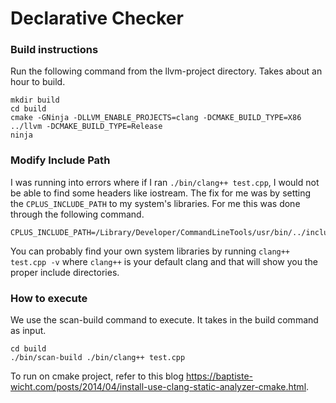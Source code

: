 # Declarative Checker

### Build instructions
Run the following command from the llvm-project directory. Takes about an hour to build.
```
mkdir build
cd build
cmake -GNinja -DLLVM_ENABLE_PROJECTS=clang -DCMAKE_BUILD_TYPE=X86 ../llvm -DCMAKE_BUILD_TYPE=Release
ninja
```

### Modify Include Path
I was running into errors where if I ran `./bin/clang++ test.cpp`, I would not be able to find some headers like iostream. The fix for me was by setting the `CPLUS_INCLUDE_PATH` to my system's libraries. For me this was done through the following command.
```
CPLUS_INCLUDE_PATH=/Library/Developer/CommandLineTools/usr/bin/../include/c++/v1:/Library/Developer/CommandLineTools/usr/lib/clang/12.0.0/include:/Library/Developer/CommandLineTools/SDKs/MacOSX10.15.sdk/usr/include
```
You can probably find your own system libraries by running `clang++ test.cpp -v` where `clang++` is your default clang and that will show you the proper include directories.


### How to execute
We use the scan-build command to execute. It takes in the build command as input.
```
cd build
./bin/scan-build ./bin/clang++ test.cpp
```
To run on cmake project, refer to this blog https://baptiste-wicht.com/posts/2014/04/install-use-clang-static-analyzer-cmake.html.
